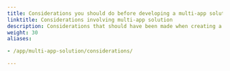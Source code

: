 ```yaml
---
title: Considerations you should do before developing a multi-app solution
linktitle: Considerations involving multi-app solution
description: Considerations that should have been made when creating a multi-app solution
weight: 30
aliases:

- /app/multi-app-solution/considerations/

---
```


